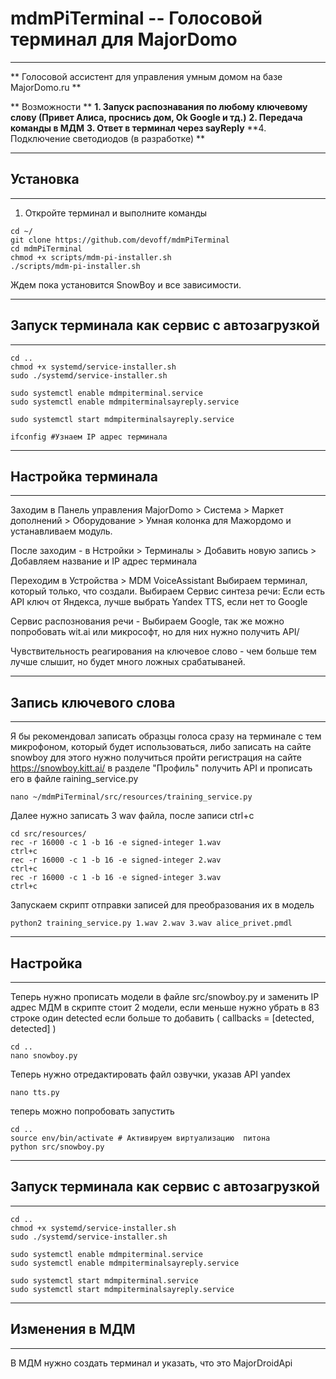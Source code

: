 # mdmPiTerminal -- Голосовой терминал для MajorDomo #
*******************************************************************************************************************************
** Голосовой ассистент для управления умным домом на базе MajorDomo.ru **

** Возможности **
**1. Запуск распознавания по любому ключевому слову (Привет Алиса, проснись дом, Ok Google и тд.)**
**2. Передача команды в МДМ**
**3. Ответ в терминал через sayReply**
**4. Подключение светодиодов (в разработке) **

*************************************************
## **Установка** 
*************************************************
1. Откройте терминал и выполните команды
```
cd ~/
git clone https://github.com/devoff/mdmPiTerminal
cd mdmPiTerminal
chmod +x scripts/mdm-pi-installer.sh
./scripts/mdm-pi-installer.sh
```
Ждем пока установится SnowBoy и все зависимости. 



**************************************************
## **Запуск терминала как сервис с автозагрузкой** 
**************************************************

```
cd ..
chmod +x systemd/service-installer.sh
sudo ./systemd/service-installer.sh

sudo systemctl enable mdmpiterminal.service
sudo systemctl enable mdmpiterminalsayreply.service

sudo systemctl start mdmpiterminalsayreply.service

ifconfig #Узнаем IP адрес терминала
```


*************************************************
## **Настройка терминала** 
************************************************
Заходим в Панель управления MajorDomo > Система > Маркет дополнений > Оборудование > Умная колонка для Мажордомо и устанавливаем модуль. 

После заходим - в Нстройки > Терминалы > Добавить новую запись > Добавляем название и IP адрес терминала 

Переходим в Устройства >  MDM VoiceAssistant
Выбираем терминал, который только, что создали.
Выбираем Сервис синтеза речи:
Если есть API ключ от Яндекса, лучше выбрать Yandex TTS, если нет то Google

Сервис распознования речи - Выбираем Google, так же можно попробовать wit.ai или микрософт, но для них нужно получить API/

Чувствительность реагирования на ключевое слово - чем больше тем лучше слышит, но будет много ложных срабатываней.  




*************************************************
## **Запись ключевого слова** 
*************************************************

Я бы рекомендовал записать образцы голоса сразу на терминале с тем микрофоном, который будет использоваться, либо записать на сайте snowboy
для этого нужно получиться пройти регистрация на сайте https://snowboy.kitt.ai/ в разделе "Профиль" получить API и прописать его в файле raining_service.py 

```
nano ~/mdmPiTerminal/src/resources/training_service.py
```

Далее нужно записать 3 wav файла, после записи ctrl+c 

```
cd src/resources/
rec -r 16000 -c 1 -b 16 -e signed-integer 1.wav
ctrl+c 
rec -r 16000 -c 1 -b 16 -e signed-integer 2.wav
ctrl+c 
rec -r 16000 -c 1 -b 16 -e signed-integer 3.wav
ctrl+c 
```
Запускаем скрипт отправки записей для преобразования их в модель 
```
python2 training_service.py 1.wav 2.wav 3.wav alice_privet.pmdl 
````

*************************************************
## **Настройка** 
*************************************************

Теперь нужно прописать модели в файле src/snowboy.py и заменить IP адрес МДМ
в скрипте стоит 2 модели, если меньше нужно убрать в 83 строке один  detected если больше то добавить  ( callbacks = [detected, detected] )

```
cd ..
nano snowboy.py
```
Теперь нужно отредактировать файл озвучки, указав API yandex 
```
nano tts.py
```

теперь можно попробовать запустить 
```
cd ..
source env/bin/activate # Активируем виртуализацию  питона
python src/snowboy.py
```

**************************************************
## **Запуск терминала как сервис с автозагрузкой** 
**************************************************

```
cd ..
chmod +x systemd/service-installer.sh
sudo ./systemd/service-installer.sh

sudo systemctl enable mdmpiterminal.service
sudo systemctl enable mdmpiterminalsayreply.service

sudo systemctl start mdmpiterminal.service
sudo systemctl start mdmpiterminalsayreply.service

```
**************************************************
## **Изменения в МДМ**
**************************************************

В МДМ нужно создать терминал и указать,  что это MajorDroidApi
